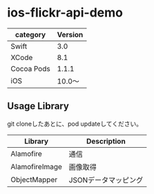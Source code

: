 # ios-flickr-api-demo

|category | Version| 
|---|---|
| Swift | 3.0 |
| XCode | 8.1 |
| Cocoa Pods | 1.1.1 |
| iOS | 10.0〜 |

## Usage Library
git cloneしたあとに、pod updateしてください。

| Library | Description |
|---|---|
| Alamofire | 通信 |
| AlamofireImage | 画像取得 |
| ObjectMapper | JSONデータマッピング |

